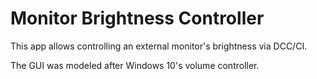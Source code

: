 # Monitor Brightness Controller

This app allows controlling an external monitor's brightness via DCC/CI.

The GUI was modeled after Windows 10's volume controller.
